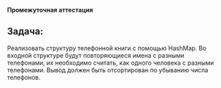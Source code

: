 **Промежуточная аттестация**

## Задача: 
Реализовать структуру телефонной книги с помощью HashMap.
Во входной структуре будут повторяющиеся имена с разными телефонами, их необходимо считать, как одного человека с разными телефонами. Вывод должен быть отсортирован по убыванию числа телефонов.